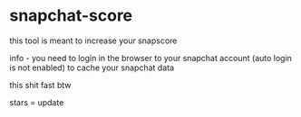 # snapchat-score
this tool is meant to increase your snapscore 


info - you need to login in the browser to your snapchat account (auto login is not enabled) to cache your snapchat data

this shit fast btw

stars = update
